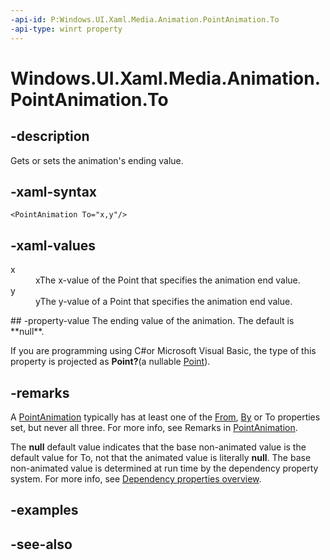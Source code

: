 ```yaml
---
-api-id: P:Windows.UI.Xaml.Media.Animation.PointAnimation.To
-api-type: winrt property
---
```


<!-- Property syntax
public Windows.Foundation.IReference<Windows.Foundation.Point> To { get;  set; }
-->

# Windows.UI.Xaml.Media.Animation.PointAnimation.To

## -description
Gets or sets the animation's ending value.

## -xaml-syntax
```xaml
<PointAnimation To="x,y"/>
```


## -xaml-values
<dl><dt>x</dt><dd>xThe x-value of the Point that specifies the animation end value.</dd>
<dt>y</dt><dd>yThe y-value of a Point that specifies the animation end value.</dd>
</dl>
## -property-value
The ending value of the animation. The default is **null**.

<!--Projection dochack:-->
If you are programming using C#or Microsoft Visual Basic, the type of this property is projected as **Point?**(a nullable [Point](../windows.foundation/point.md)).

## -remarks
A [PointAnimation](pointanimation.md) typically has at least one of the [From](pointanimation_from.md), [By](pointanimation_by.md) or To properties set, but never all three. For more info, see Remarks in [PointAnimation](pointanimation.md).

The **null** default value indicates that the base non-animated value is the default value for To, not that the animated value is literally **null**. The base non-animated value is determined at run time by the dependency property system. For more info, see [Dependency properties overview](https://msdn.microsoft.com/library/ad649e66-f71c-4daa-9994-617c886fda7e).

## -examples

## -see-also
